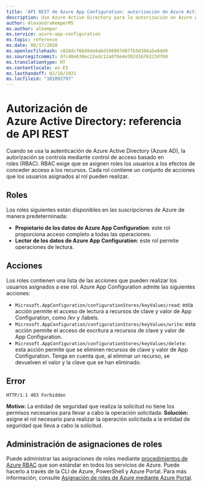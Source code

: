 ```yaml
---
title: 'API REST de Azure App Configuration: autorización de Azure Active Directory'
description: Use Azure Active Directory para la autorización en Azure App Configuration mediante la API REST
author: AlexandraKemperMS
ms.author: alkemper
ms.service: azure-app-configuration
ms.topic: reference
ms.date: 08/17/2020
ms.openlocfilehash: c028dcf6649da9abd196997d077b58386a5e6dd9
ms.sourcegitcommit: 97c48e630ec22edc12a0f8e4e592d1676323d7b0
ms.translationtype: HT
ms.contentlocale: es-ES
ms.lasthandoff: 02/18/2021
ms.locfileid: "101092797"
---
```

# <a name="azure-active-directory-authorization---rest-api-reference"></a>Autorización de Azure Active Directory: referencia de API REST

Cuando se usa la autenticación de Azure Active Directory (Azure AD), la autorización se controla mediante control de acceso basado en roles (RBAC). RBAC exige que se asignen roles los usuarios a los efectos de conceder acceso a los recursos. Cada rol contiene un conjunto de acciones que los usuarios asignados al rol pueden realizar.

## <a name="roles"></a>Roles

Los roles siguientes están disponibles en las suscripciones de Azure de manera predeterminada:

- **Propietario de los datos de Azure App Configuration**: este rol proporciona acceso completo a todas las operaciones.
- **Lector de los datos de Azure App Configuration**: este rol permite operaciones de lectura.

## <a name="actions"></a>Acciones

Los roles contienen una lista de las acciones que pueden realizar los usuarios asignados a ese rol. Azure App Configuration admite las siguientes acciones:

- `Microsoft.AppConfiguration/configurationStores/keyValues/read`: esta acción permite el acceso de lectura a recursos de clave y valor de App Configuration, como /kv y /labels.
- `Microsoft.AppConfiguration/configurationStores/keyValues/write`: esta acción permite el acceso de escritura a recursos de clave y valor de App Configuration.
- `Microsoft.AppConfiguration/configurationStores/keyValues/delete`: esta acción permite que se eliminen recursos de clave y valor de App Configuration. Tenga en cuenta que, al eliminar un recurso, se devuelven el valor y la clave que se han eliminado.

## <a name="error"></a>Error

```http
HTTP/1.1 403 Forbidden
```

**Motivo:** La entidad de seguridad que realiza la solicitud no tiene los permisos necesarios para llevar a cabo la operación solicitada.
**Solución:** asigne el rol necesario para realizar la operación solicitada a la entidad de seguridad que lleva a cabo la solicitud.

## <a name="managing-role-assignments"></a>Administración de asignaciones de roles

Puede administrar las asignaciones de roles mediante [procedimientos de Azure RBAC](../role-based-access-control/overview.md) que son estándar en todos los servicios de Azure. Puede hacerlo a través de la CLI de Azure, PowerShell y Azure Portal. Para más información, consulte [Asignación de roles de Azure mediante Azure Portal](../role-based-access-control/role-assignments-portal.md).